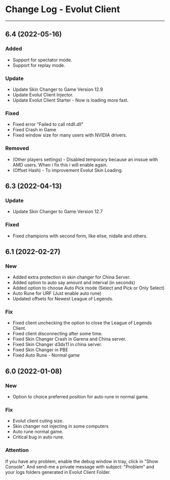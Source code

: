 # Change Log - Evolut Client

---

## 6.4 (2022-05-16)

### Added
- Support for spectator mode.
- Support for replay mode.

### Update
- Update Skin Changer to Game Version 12.9
- Update Evolut Client Injector.
- Update Evolut Client Starter - Now is loading more fast.

### Fixed
- Fixed error "Failed to call ntdll.dll"
- Fixed Crash in Game
- Fixed window size for many users with NVIDIA drivers.

### Removed
- (Other players settings) - Disabled temporary because an inssue with AMD users. When i fix this i will enable again.
- (Offset Hash) - To improvement Evolut Skin Loading.


## 6.3 (2022-04-13)

### Update
- Update Skin Changer to Game Version 12.7
### Fixed
- Fixed champions with second form, like elise, nidalle and others.

## 6.1 (2022-02-27)

### New

- Added extra protection in skin changer for China Server.
- Added option to auto say amount and interval (in seconds)
- Added option to choose Auto Pick mode (Select and Pick or Only Select)
- Auto Rune for URF (Just enable auto rune)
- Updated offsets for Newest League of Legends.
### Fix
- Fixed client unchecking the option to close the League of Legends Client.
- Fixed client disconnecting after some time.
- Fixed Skin Changer Crash in Garena and China server.
- Fixed Skin Changer d3dx11 in china server.
- Fixed Skin Changer in PBE
- Fixed Auto Rune - Normal game

## 6.0 (2022-01-08)

### New

- Option to choice preferred position for auto rune in normal game.

### Fix
- Evolut client cuting size.
- Skin changer not injecting in some computers
- Auto rune normal game.
- Critical bug in auto rune.

### Attention

If you have any problem, enable the debug window in tray, click in "Show Console".
And send-me a private message with subject: "Problem" and your logs folders generated in Evolut Client Folder.

